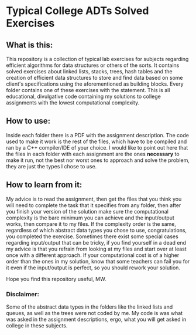 # Typical College ADTs Solved Exercises

## What is this:

This repository is a collection of typical lab exercises for subjects regarding efficient algorithms for data structures or others of the sorts. 
It contains solved exercises about linked lists, stacks, trees, hash tables and the creation of efficient data structures to store and find data 
based on some client's specifications using the aforementioned as building blocks.
Every folder contains one of these exercises with the statement. This is all educational, divulgative code containing my solutions 
to college assignments with the lowest computational complexity. 

## How to use:
Inside each folder there is a PDF with the assignment description. The code used to make it work is the rest of the files, which have to be
compiled and ran by a C++ compiler/IDE of your choice. I would like to point out here that the files in each folder with each assignment are
the ones **necessary** to make it run, not the best nor worst ones to approach and solve the problem, they are just the types I chose to use. 

## How to learn from it:
My advice is to read the assignment, then get the files that you think you will need to complete the task that it specifies from any folder, then
after you finish your version of the solution make sure the computational complexity is the bare minimum you can achieve and the input/output works, 
then compare it to my files. If the complexity order is the same, regardless of which abstract data types you chose to use, congratulations, you completed the exercise.
Sometimes there exist some special cases regarding input/output that can be tricky, if you find yourself in a dead end my advice is that 
you refrain from looking at my files and start over at least once with a different approach. If your computational cost is of a higher order than the ones in my 
solution, know that some teachers can fail you for it even if the input/output is perfect, so you should rework your solution.

Hope you find this repository useful,
MW.

### Disclaimer:
Some of the abstract data types in the folders like the linked lists and queues, as well as the trees were not coded by me. 
My code is was what was asked in the assignment descriptions, ergo, what you will get asked in college in these subjects.
